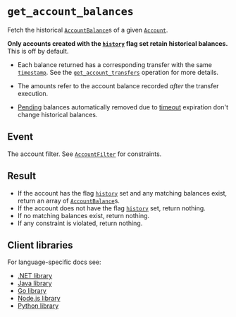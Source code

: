 # `get_account_balances`

Fetch the historical [`AccountBalance`](../account-balance.md)s of a given [`Account`](../account.md).

**Only accounts created with the [`history`](../account.md#flagshistory) flag set retain historical
balances.** This is off by default.

- Each balance returned has a corresponding transfer with the same
  [`timestamp`](../transfer.md#timestamp). See the
  [`get_account_transfers`](../get_account_transfers.md) operation for more details.

- The amounts refer to the account balance recorded _after_ the transfer execution.

- [Pending](../transfer.md#flagspending) balances automatically removed due to
  [timeout](../transfer.md#timeout) expiration don't change historical balances.

## Event

The account filter.
See [`AccountFilter`](../account-filter.md) for constraints.

## Result

- If the account has the flag [`history`](../account.md#flagshistory) set and any matching
  balances exist, return an array of [`AccountBalance`](../account-balance.md)s.
- If the account does not have the flag [`history`](../account.md#flagshistory) set,
  return nothing.
- If no matching balances exist, return nothing.
- If any constraint is violated, return nothing.

## Client libraries

For language-specific docs see:

* [.NET library](/src/clients/dotnet/README.md#get-account-balances)
* [Java library](/src/clients/java/README.md#get-account-balances)
* [Go library](/src/clients/go/README.md#get-account-balances)
* [Node.js library](/src/clients/node/README.md#get-account-balances)
* [Python library](/src/clients/python/README.md#get-account-balances)
